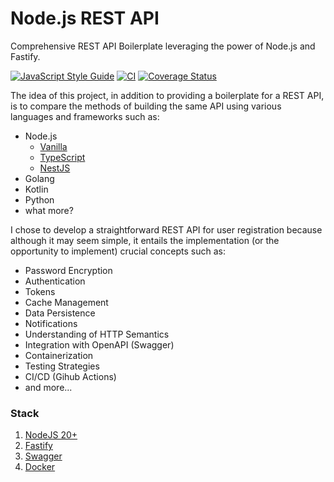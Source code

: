 # Node.js REST API

Comprehensive REST API Boilerplate leveraging the power of Node.js and Fastify.

[![JavaScript Style Guide](https://img.shields.io/badge/code_style-standard-brightgreen.svg)](https://standardjs.com)
[![CI](https://github.com/ikaromarlon/node-api/actions/workflows/main.yml/badge.svg?branch=main)](https://github.com/ikaromarlon/node-api/actions/workflows/main.yml)
[![Coverage Status](https://coveralls.io/repos/github/ikaromarlon/node-api/badge.svg?branch=main)](https://coveralls.io/github/ikaromarlon/node-api?branch=main)

The idea of this project, in addition to providing a boilerplate for a REST API, is to compare the methods of building the same API using various languages and frameworks such as:

- Node.js
  - [Vanilla](https://github.com/ikaromarlon/node-api)
  - [TypeScript](https://github.com/ikaromarlon/ts-api)
  - [NestJS](https://github.com/ikaromarlon/nest-api)
- Golang
- Kotlin
- Python
- what more?

I chose to develop a straightforward REST API for user registration because although it may seem simple, it entails the implementation (or the opportunity to implement) crucial concepts such as:

- Password Encryption
- Authentication
- Tokens
- Cache Management
- Data Persistence
- Notifications
- Understanding of HTTP Semantics
- Integration with OpenAPI (Swagger)
- Containerization
- Testing Strategies
- CI/CD (Gihub Actions)
- and more...

<!-- Put your application diagram bellow -->
<!-- ![](docs/image.png) -->

### Stack
1. [NodeJS 20+](https://nodejs.org/dist/latest-v20.x/docs/api/)
2. [Fastify](https://www.fastify.io/)
3. [Swagger](https://swagger.io/)
4. [Docker](https://www.docker.com/)